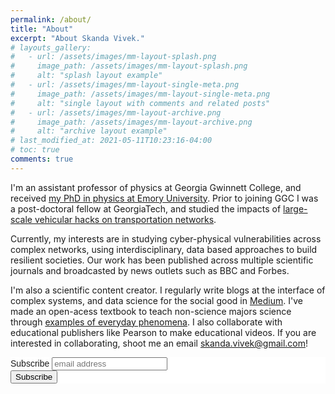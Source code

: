 ```yaml
---
permalink: /about/
title: "About"
excerpt: "About Skanda Vivek."
# layouts_gallery:
#   - url: /assets/images/mm-layout-splash.png
#     image_path: /assets/images/mm-layout-splash.png
#     alt: "splash layout example"
#   - url: /assets/images/mm-layout-single-meta.png
#     image_path: /assets/images/mm-layout-single-meta.png
#     alt: "single layout with comments and related posts"
#   - url: /assets/images/mm-layout-archive.png
#     image_path: /assets/images/mm-layout-archive.png
#     alt: "archive layout example"
# last_modified_at: 2021-05-11T10:23:16-04:00
# toc: true
comments: true
---
```


I'm an assistant professor of physics at Georgia Gwinnett College, and received [my PhD in physics at Emory University](https://www.pnas.org/content/114/8/1850). Prior to joining GGC I was a post-doctoral fellow at GeorgiaTech, and studied the impacts of [large-scale vehicular hacks on transportation networks](https://journals.aps.org/pre/abstract/10.1103/PhysRevE.100.012316).

Currently, my interests are in studying cyber-physical vulnerabilities across complex networks, using interdisciplinary, data based approaches to build resilient societies. Our work has been published across multiple scientific journals and broadcasted by news outlets such as BBC and Forbes.

I'm also a scientific content creator. I regularly write blogs at the interface of complex systems, and data science for the social good in [Medium](https://skanda-vivek.medium.com/). I've made an open-acess textbook to teach non-science majors science through [examples of everyday phenomena](https://alg.manifoldapp.org/projects/science-of-everyday-materials). I also collaborate with educational publishers like Pearson to make educational videos. If you are interested in collaborating, shoot me an email <skanda.vivek@gmail.com>!

<!-- Begin Mailchimp Signup Form -->
<link href="//cdn-images.mailchimp.com/embedcode/slim-10_7.css" rel="stylesheet" type="text/css">
<style type="text/css">
	#mc_embed_signup{background:#fff; clear:left; font:14px Helvetica,Arial,sans-serif; }
	/* Add your own Mailchimp form style overrides in your site stylesheet or in this style block.
	   We recommend moving this block and the preceding CSS link to the HEAD of your HTML file. */
</style>
<div id="mc_embed_signup">
<form action="https://chaoscontrol.us7.list-manage.com/subscribe/post?u=cd3eef2d66d1a86e7eba23eb3&amp;id=fb46f3513a" method="post" id="mc-embedded-subscribe-form" name="mc-embedded-subscribe-form" class="validate" target="_blank" novalidate>
    <div id="mc_embed_signup_scroll">
	<label for="mce-EMAIL">Subscribe</label>
	<input type="email" value="" name="EMAIL" class="email" id="mce-EMAIL" placeholder="email address" required>
    <!-- real people should not fill this in and expect good things - do not remove this or risk form bot signups-->
    <div style="position: absolute; left: -5000px;" aria-hidden="true"><input type="text" name="b_cd3eef2d66d1a86e7eba23eb3_fb46f3513a" tabindex="-1" value=""></div>
    <div class="clear"><input type="submit" value="Subscribe" name="subscribe" id="mc-embedded-subscribe" class="button"></div>
    </div>
</form>
</div>
